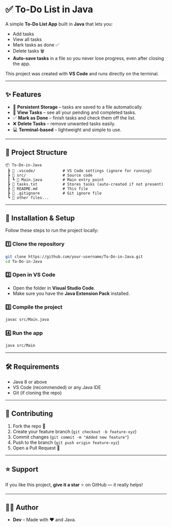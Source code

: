 # ✅ To-Do List in Java

A simple **To-Do List App** built in **Java** that lets you:
- Add tasks  
- View all tasks  
- Mark tasks as done ✅  
- Delete tasks 🗑️  
- **Auto-save tasks** in a file so you never lose progress, even after closing the app.  

This project was created with **VS Code** and runs directly on the terminal.

---

## ✨ Features

- 📂 **Persistent Storage** – tasks are saved to a file automatically.  
- 👀 **View Tasks** – see all your pending and completed tasks.  
- ✅ **Mark as Done** – finish tasks and check them off the list.  
- ❌ **Delete Tasks** – remove unwanted tasks easily.  
- 💻 **Terminal-based** – lightweight and simple to use.  

---

## 📂 Project Structure

```
📦 To-Do-in-Java
 ┣ 📂 .vscode/            # VS Code settings (ignore for running)
 ┣ 📂 src/                # Source code
 ┃ ┗ 📜 Main.java         # Main entry point
 ┣ 📜 tasks.txt           # Stores tasks (auto-created if not present)
 ┣ 📜 README.md           # This file
 ┣ 📜 .gitignore          # Git ignore file
 ┗ 📜 other files...      
```

---

## 🚀 Installation & Setup

Follow these steps to run the project locally:

### 1️⃣ Clone the repository
```bash
git clone https://github.com/your-username/To-Do-in-Java.git
cd To-Do-in-Java
```

### 2️⃣ Open in VS Code
- Open the folder in **Visual Studio Code**.  
- Make sure you have the **Java Extension Pack** installed.

### 3️⃣ Compile the project
```bash
javac src/Main.java
```

### 4️⃣ Run the app
```bash
java src/Main
```

---

## 🛠 Requirements

- Java 8 or above  
- VS Code (recommended) or any Java IDE  
- Git (if cloning the repo)  

---

## 🤝 Contributing

1. Fork the repo 🍴  
2. Create your feature branch (`git checkout -b feature-xyz`)  
3. Commit changes (`git commit -m "Added new feature"`)  
4. Push to the branch (`git push origin feature-xyz`)  
5. Open a Pull Request 🚀  

---

## ⭐ Support

If you like this project, **give it a star** ⭐ on GitHub — it really helps!  

---

## 👨‍💻 Author

- **Dev** – Made with ❤️ and Java.  
